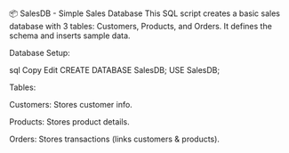 📦 SalesDB - Simple Sales Database
This SQL script creates a basic sales database with 3 tables: Customers, Products, and Orders. It defines the schema and inserts sample data.

Database Setup:

sql
Copy
Edit
CREATE DATABASE SalesDB;
USE SalesDB;

Tables:

Customers: Stores customer info.

Products: Stores product details.

Orders: Stores transactions (links customers & products).
